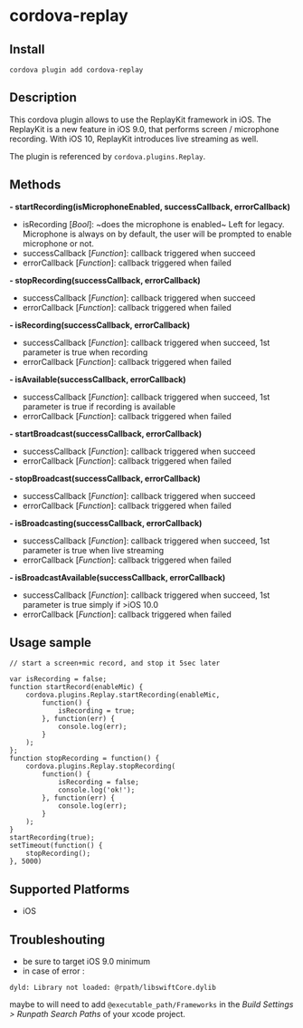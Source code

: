 cordova-replay
======

Install
-------
```
cordova plugin add cordova-replay
```

Description
-----------

This cordova plugin allows to use the ReplayKit framework in iOS.
The ReplayKit is a new feature in iOS 9.0, that performs screen / microphone recording.
With iOS 10, ReplayKit introduces live streaming as well.

The plugin is referenced by `cordova.plugins.Replay`.


Methods
-------
**- startRecording(isMicrophoneEnabled, successCallback, errorCallback)**

* isRecording [*Bool*]: ~does the microphone is enabled~ Left for legacy. Microphone is always on by default, 
the user will be prompted to enable microphone or not.
* successCallback [*Function*]: callback triggered when succeed
* errorCallback [*Function*]: callback triggered when failed

**- stopRecording(successCallback, errorCallback)**

* successCallback [*Function*]: callback triggered when succeed
* errorCallback [*Function*]: callback triggered when failed

**- isRecording(successCallback, errorCallback)**

* successCallback [*Function*]: callback triggered when succeed, 1st parameter is true when recording
* errorCallback [*Function*]: callback triggered when failed

**- isAvailable(successCallback, errorCallback)**

* successCallback [*Function*]: callback triggered when succeed, 1st parameter is true if recording is available
* errorCallback [*Function*]: callback triggered when failed

**- startBroadcast(successCallback, errorCallback)**

* successCallback [*Function*]: callback triggered when succeed
* errorCallback [*Function*]: callback triggered when failed

**- stopBroadcast(successCallback, errorCallback)**

* successCallback [*Function*]: callback triggered when succeed
* errorCallback [*Function*]: callback triggered when failed

**- isBroadcasting(successCallback, errorCallback)**

* successCallback [*Function*]: callback triggered when succeed, 1st parameter is true when live streaming
* errorCallback [*Function*]: callback triggered when failed

**- isBroadcastAvailable(successCallback, errorCallback)**

* successCallback [*Function*]: callback triggered when succeed, 1st parameter is true simply if >iOS 10.0
* errorCallback [*Function*]: callback triggered when failed

Usage sample
------------

```
// start a screen+mic record, and stop it 5sec later

var isRecording = false;
function startRecord(enableMic) {
	cordova.plugins.Replay.startRecording(enableMic,
		function() {
   	 		isRecording = true;
   	 	}, function(err) {
    		console.log(err);
	    }
	);
};
function stopRecording = function() {
    cordova.plugins.Replay.stopRecording(
       	function() {
       		isRecording = false;
          	console.log('ok!');
        }, function(err) {
      		console.log(err);
        }
	);
}
startRecording(true);
setTimeout(function() {
	stopRecording();	
}, 5000)
```


Supported Platforms
-------------------

- iOS


Troubleshouting
---------------

* be sure to target iOS 9.0 minimum
* in case of error :
```
dyld: Library not loaded: @rpath/libswiftCore.dylib
```
maybe to will need to add `@executable_path/Frameworks` in the *Build Settings > Runpath Search Paths* of your xcode project.